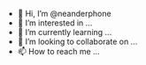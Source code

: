 - 👋 Hi, I’m @neanderphone
- 👀 I’m interested in ...
- 🌱 I’m currently learning ...
- 💞️ I’m looking to collaborate on ...
- 📫 How to reach me ...

<!---
neanderphone/neanderphone is a ✨ special ✨ repository because its `README.md` (this file) appears on your GitHub profile.
You can click the Preview link to take a look at your changes.
--->
